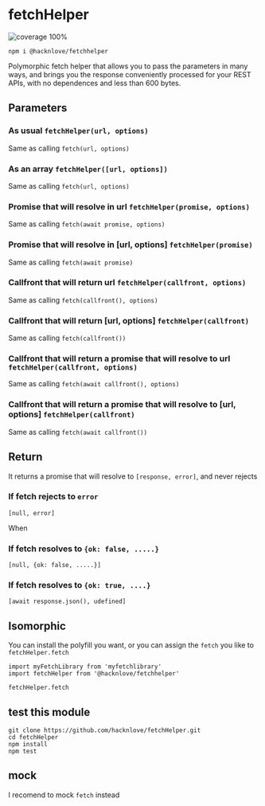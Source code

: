 # fetchHelper
![coverage 100%](https://img.shields.io/badge/coverage-100%25-brightgreen)

```
npm i @hacknlove/fetchhelper
```

Polymorphic fetch helper that allows you to pass the parameters in many ways, and brings you the response conveniently processed for your REST APIs, with no dependences and less than 600 bytes.

## Parameters

### As usual `fetchHelper(url, options)`
Same as calling `fetch(url, options)`

### As an array `fetchHelper([url, options])`
Same as calling `fetch(url, options)`

### Promise that will resolve in url `fetchHelper(promise, options)`
Same as calling `fetch(await promise, options)`

### Promise that will resolve in [url, options] `fetchHelper(promise)`
Same as calling `fetch(await promise)`

### Callfront that will return url `fetchHelper(callfront, options)`
Same as calling `fetch(callfront(), options)`

### Callfront that will return [url, options] `fetchHelper(callfront)`
Same as calling `fetch(callfront())`

### Callfront that will return a promise that will resolve to url `fetchHelper(callfront, options)`
Same as calling `fetch(await callfront(), options)`

### Callfront that will return a promise that will resolve to [url, options] `fetchHelper(callfront)`
Same as calling `fetch(await callfront())`


## Return

It returns a promise that will resolve to `[response, error]`, and never rejects

### If fetch rejects to `error`
`[null, error]`

When

### If fetch resolves to `{ok: false, .....}`
`[null, {ok: false, .....}]`

### If fetch resolves to `{ok: true, ....}`
`[await response.json(), udefined]`

## Isomorphic

You can install the polyfill you want, or you can assign the `fetch` you like to `fetchHelper.fetch`

```
import myFetchLibrary from 'myfetchlibrary'
import fetchHelper from '@hacknlove/fetchhelper'

fetchHelper.fetch
```

## test this module

```
git clone https://github.com/hacknlove/fetchHelper.git
cd fetchHelper
npm install
npm test
```

## mock
I recomend to mock `fetch` instead
